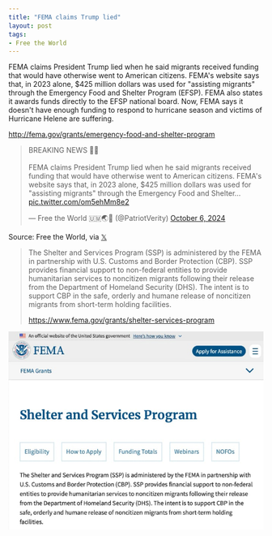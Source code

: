 ```yaml
---
title: "FEMA claims Trump lied"
layout: post
tags:
- Free the World
---
```


FEMA claims President Trump lied when he said migrants received funding that would have otherwise went to American citizens. FEMA's website says that, in 2023 alone, $425 million dollars was used for "assisting migrants" through the Emergency Food and Shelter Program (EFSP). FEMA also states it awards funds directly to the EFSP national board. Now, FEMA says it doesn't have enough funding to respond to hurricane season and victims of Hurricane Helene are suffering.

<http://fema.gov/grants/emergency-food-and-shelter-program>

<blockquote class="twitter-tweet"><p lang="en" dir="ltr">BREAKING NEWS 🚨📰<br /><br />FEMA claims President Trump lied when he said migrants received funding that would have otherwise went to American citizens. FEMA&#39;s website says that, in 2023 alone, $425 million dollars was used for &quot;assisting migrants&quot; through the Emergency Food and Shelter… <a href="https://t.co/om5ehMm8e2">pic.twitter.com/om5ehMm8e2</a></p>&mdash; Free the World 🇺🇲🌏🦅 (@PatriotVerity) <a href="https://twitter.com/PatriotVerity/status/1842910642191454320?ref_src=twsrc%5Etfw">October 6, 2024</a></blockquote> <script async src="https://platform.twitter.com/widgets.js" charset="utf-8"></script>

Source: Free the World, via [𝕏](https://x.com)

> The Shelter and Services Program (SSP) is administered by the FEMA in partnership with U.S. Customs and Border Protection (CBP). SSP provides financial support to non-federal entities to provide humanitarian services to noncitizen migrants following their release from the Department of Homeland Security (DHS). The intent is to support CBP in the safe, orderly and humane release of noncitizen migrants from short-term holding facilities.
>
> <https://www.fema.gov/grants/shelter-services-program>

![FEMA Emergency Food and Shelter Program](/assets/2024-10-06-fema-shelter-and-services.jpg "FEMA Emergency Food and Shelter Program")
